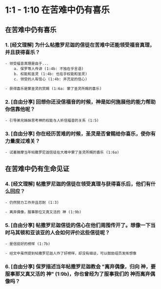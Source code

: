 
# 1:1 - 1:10 在苦难中仍有喜乐

## 在苦难中仍有喜乐

### 1. [经文理解] 为什么帖撒罗尼迦的信徒在苦难中还能领受福音真理，并且获得喜乐？

    - 领受福音真理是由于...
        a. 保罗等人传讲 (1:4b: 不独在乎言语)
        b. 权能和圣灵 (1:4b: 也在乎权能和圣灵)
        c. 领受的人有信心 (1:4b: 并充足的信心)

    - 获得喜乐是蒙圣灵的赏赐 (1:6a: 蒙了圣灵所赐的喜乐)

### 2. [自由分享] 回想你还没信福音的时候，神是如何施展他的能力帮助你信靠他呢？

    - 引导弟兄姊妹思考神的权能与人听信福音的关系 (1:5) 

### 3. [自由分享] 你在经历苦难的时候，圣灵是否曾赐给你喜乐，使你有力量度过难关？

    - 试着揣摩当年帖撒罗尼迦信徒在大难中蒙了圣灵所赐的喜乐 (1:6a)

## 在苦难中仍有生命见证

### 4. [经文理解] 帖撒罗尼迦的信徒在领受真理与获得喜乐后，他们有什么回应？

    - 仍然努力工作并且忍耐 (1:3)

    - 离弃偶像，服事那位又真又活的 神 (1:9b)

### 5. [自由分享] 帖撒罗尼迦信徒的信心在他们周围传开了。想像一下当时马其顿和亚该亚的人会如何评价这些信徒呢？

    - 是信徒好的榜样 (1:7b)

    - 经文中虽然提到帖撒罗尼迦人作了好榜样，却没有细谈，可以鼓励组员发挥想像

### 6. [自由分享] 保罗描述当年帖撒罗尼迦教会 "离弃偶像，归向 神，要服事那又真又活的 神" (1:9b)，你也曾经为了服事我们的 神而离弃偶像吗？

<!--stackedit_data:
eyJoaXN0b3J5IjpbMTM3NDc0MTUwNywtMTYwNjA3MDE4MywtNT
A1NTQxNCw3MzA5OTgxMTZdfQ==
-->